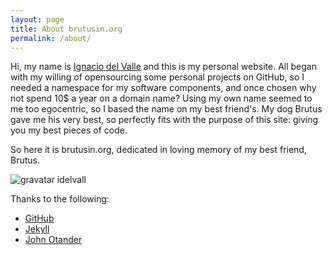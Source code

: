 ```yaml
---
layout: page
title: About brutusin.org
permalink: /about/
---
```

Hi, my name is [Ignacio del Valle](https://es.gravatar.com/idelvall) and this is my personal website.
All began with my willing of opensourcing some personal projects on GitHub, so I needed a namespace for my software components, and once chosen why not spend 10$ a year on a domain name?
Using my own name seemed to me too egocentric, so I based the name on my best friend's. 
My dog Brutus gave me his very best, so perfectly fits with the purpose of this site: giving you my best pieces of code.

So here it is brutusin.org, dedicated in loving memory of my best friend, Brutus.

![gravatar idelvall](https://secure.gravatar.com/userimage/78983746/66c69343b63e8e97d135a368f31e97d7?size=100px)


Thanks to the following:

* [GitHub](https://github.com)
* [Jekyll](http://jekyllrb.com)
* [John Otander](http://johnotander.com)
